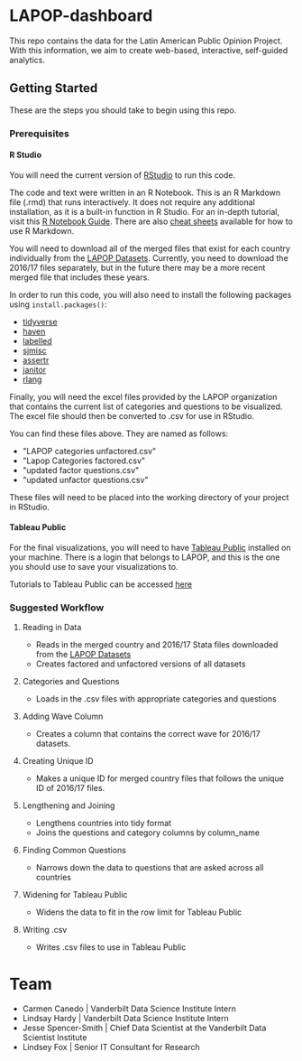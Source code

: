 # LAPOP-dashboard
This repo contains the data for the Latin American Public Opinion Project. With this information, we aim to create web-based, interactive, self-guided analytics.

## Getting Started
These are the steps you should take to begin using this repo.

### Prerequisites
#### R Studio
You will need the current version of [RStudio](https://www.rstudio.com/products/rstudio/#Desktop) to run this code.

The code and text were written in an R Notebook. This is an R Markdown file (.rmd) that runs interactively. It does not require any additional installation, as it is a built-in function in R Studio. For an in-depth tutorial, visit this [R Notebook Guide](https://bookdown.org/yihui/rmarkdown/notebook.html). There are also [cheat sheets](https://www.rstudio.com/wp-content/uploads/2015/02/rmarkdown-cheatsheet.pdf) available for how to use R Markdown.

You will need to download all of the merged files that exist for each country individually from the [LAPOP Datasets](http://datasets.americasbarometer.org/database/index.php). Currently, you need to download the 2016/17 files separately, but in the future there may be a more recent merged file that includes these years.

In order to run this code, you will also need to install the following packages using `install.packages()`:
* [tidyverse](https://www.tidyverse.org/packages/)
* [haven](https://cran.r-project.org/web/packages/haven/haven.pdf)
* [labelled](https://cran.r-project.org/web/packages/labelled/vignettes/intro_labelled.html)
* [sjmisc](https://cran.r-project.org/web/packages/sjmisc/sjmisc.pdf)
* [assertr](https://cran.r-project.org/web/packages/assertr/vignettes/assertr.html)
* [janitor](https://cran.r-project.org/web/packages/janitor/janitor.pdf)
* [rlang](https://cran.r-project.org/web/packages/rlang/rlang.pdf)

Finally, you will need the excel files provided by the LAPOP organization that contains the current list of categories and questions to be visualized. The excel file should then be converted to .csv for use in RStudio.

You can find these files above. They are named as follows:
* "LAPOP categories unfactored.csv"
* "Lapop Categories factored.csv"
* "updated factor questions.csv"
* "updated unfactor questions.csv"

These files will need to be placed into the working directory of your project in RStudio.

#### Tableau Public
For the final visualizations, you will need to have [Tableau Public](https://public.tableau.com/en-us/s/) installed on your machine. There is a login that belongs to LAPOP, and this is the one you should use to save your visualizations to.

Tutorials to Tableau Public can be accessed [here](https://public.tableau.com/en-us/s/resources)

### Suggested Workflow
1. Reading in Data
    + Reads in the merged country and 2016/17 Stata files downloaded from the [LAPOP Datasets](http://datasets.americasbarometer.org/database/index.php)
    + Creates factored and unfactored versions of all datasets
 
2. Categories and Questions
    + Loads in the .csv files with appropriate categories and questions
  
3. Adding Wave Column
    + Creates a column that contains the correct wave for 2016/17 datasets.

4. Creating Unique ID
    + Makes a unique ID for merged country files that follows the unique ID of 2016/17 files.

5. Lengthening and Joining
    + Lengthens countries into tidy format
    + Joins the questions and category columns by column_name
    
6. Finding Common Questions
    + Narrows down the data to questions that are asked across all countries
    
7. Widening for Tableau Public
    + Widens the data to fit in the row limit for Tableau Public

8. Writing .csv
    + Writes .csv files to use in Tableau Public

# Team
* Carmen Canedo | Vanderbilt Data Science Institute Intern
* Lindsay Hardy | Vanderbilt Data Science Institute Intern
* Jesse Spencer-Smith | Chief Data Scientist at the Vanderbilt Data Scientist Institute
* Lindsey Fox | Senior IT Consultant for Research
